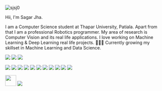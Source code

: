 <p align="left"> <img src="https://komarev.com/ghpvc/?username=sjsj0&label=Profile%20views&color=0e75b6&style=flat" alt="sjsj0" /> </p>
Hii, I'm Sagar Jha.

I am a Computer Science student at Thapar University, Patiala. Apart from that I am a professional Robotics programmer. My area of research is Computer Vision and its real life applications. I love working on Machine Learning & Deep Learning real life projects.
👨🏽‍💻 Currently growing my skillset in Machine Learning and Data Science.

<!---Contact--->
<p float="left">
    <a href='https://www.linkedin.com/in/sagarjha18/'>
    <img src="https://img.shields.io/badge/LinkedIn-0077B5?style=for-the-badge&logo=linkedin&logoColor=white"></a> 
    <a href='https://www.instagram.com/sagar.jha/'>
    <img src="https://img.shields.io/badge/Instagram-E4405F?style=for-the-badge&logo=instagram&logoColor=white" /></a> 
    <a href='mailto:sagarjha18@gmail.com'>
    <img src="https://img.shields.io/badge/Gmail-D14836?style=for-the-badge&logo=gmail&logoColor=white" /></a> 
</p>

<!---Skills--->
<p float="left">
    <img src="https://img.shields.io/badge/C%2B%2B-00599C?style=for-the-badge&logo=c%2B%2B&logoColor=white">
    <img src="https://img.shields.io/badge/React-20232A?style=for-the-badge&logo=react&logoColor=61DAFB">
    <img src="https://img.shields.io/badge/Django-092E20?style=for-the-badge&logo=django&logoColor=white">
    <img src="https://img.shields.io/badge/Python-14354C?style=for-the-badge&logo=python&logoColor=white" />
    <img src="https://img.shields.io/badge/PyTorch-%23EE4C2C.svg?style=for-the-badge&logo=PyTorch&logoColor=white" />
    <img src="https://img.shields.io/badge/TensorFlow%20-%23FF6F00.svg?&style=for-the-badge&logo=TensorFlow&logoColor=white"/>
    <img src="https://img.shields.io/badge/-Raspberry%20Pi-C51A4A?style=for-the-badge&logo=Raspberry-Pi"/>
    <img src="https://img.shields.io/badge/Jupyter%20-%23F37626.svg?&style=for-the-badge&logo=Jupyter&logoColor=white"/>
    <img src="https://img.shields.io/badge/SQLite-07405E?style=for-the-badge&logo=sqlite&logoColor=white">
    <img src="https://img.shields.io/badge/MongoDB-4EA94B?style=for-the-badge&logo=mongodb&logoColor=white" />
    <img src="https://img.shields.io/badge/JavaScript-F7DF1E?style=for-the-badge&logo=javascript&logoColor=black">

</p>

<!---Education & Work--->
<p float="left">
    <img src="https://seeklogo.com/images/F/Fanuc_Robotics_America-logo-CD44C28485-seeklogo.com.png" height="35"/>
    <img src="https://hitconsultant.net/wp-content/uploads/2022/10/JPMorgan-Chase.png"/>
</p>
